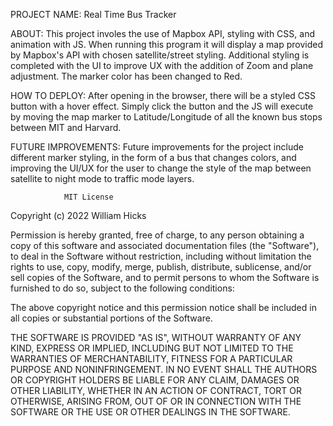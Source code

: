 <!-- README -->

PROJECT NAME:   Real Time Bus Tracker

ABOUT:          This project involes the use of Mapbox API, styling with CSS, and animation with JS.
                 When running this program it will display a map provided by Mapbox's API with chosen satellite/street
                 styling. Additional styling is completed with the UI to improve UX with the addition of Zoom and 
                 plane adjustment. The marker color has been changed to Red.

HOW TO DEPLOY:  After opening in the browser, there will be a styled CSS button with a hover effect. 
                Simply click the button and the JS will execute by moving the map marker to Latitude/Longitude
                of all the known bus stops between MIT and Harvard.

FUTURE
IMPROVEMENTS:   Future improvements for the project include different marker styling, in the form of a bus that
                changes colors, and improving the UI/UX for the user to change the style of the map between
                satellite to night mode to traffic mode layers.

                MIT License

Copyright (c) 2022 William Hicks

Permission is hereby granted, free of charge, to any person obtaining a copy
of this software and associated documentation files (the "Software"), to deal
in the Software without restriction, including without limitation the rights
to use, copy, modify, merge, publish, distribute, sublicense, and/or sell
copies of the Software, and to permit persons to whom the Software is
furnished to do so, subject to the following conditions:

The above copyright notice and this permission notice shall be included in all
copies or substantial portions of the Software.

THE SOFTWARE IS PROVIDED "AS IS", WITHOUT WARRANTY OF ANY KIND, EXPRESS OR
IMPLIED, INCLUDING BUT NOT LIMITED TO THE WARRANTIES OF MERCHANTABILITY,
FITNESS FOR A PARTICULAR PURPOSE AND NONINFRINGEMENT. IN NO EVENT SHALL THE
AUTHORS OR COPYRIGHT HOLDERS BE LIABLE FOR ANY CLAIM, DAMAGES OR OTHER
LIABILITY, WHETHER IN AN ACTION OF CONTRACT, TORT OR OTHERWISE, ARISING FROM,
OUT OF OR IN CONNECTION WITH THE SOFTWARE OR THE USE OR OTHER DEALINGS IN THE
SOFTWARE.
